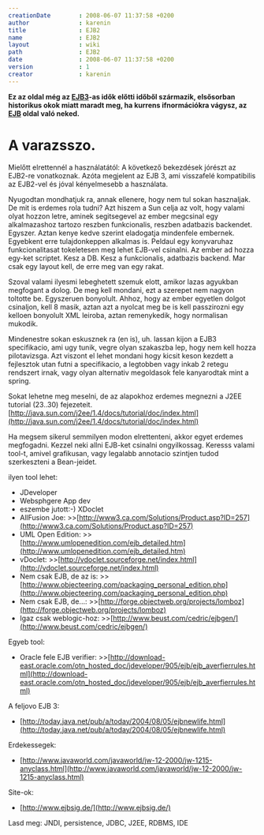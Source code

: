 ```yaml
---
creationDate        : 2008-06-07 11:37:58 +0200 
author              : karenin 
title               : EJB2 
name                : EJB2 
layout              : wiki 
path                : EJB2 
date                : 2008-06-07 11:37:58 +0200 
version             : 1 
creator             : karenin 
---
```

__Ez az oldal még az [EJB3](EJB3.html)-as idők előtti időből származik, elsősorban historikus okok miatt maradt meg, ha kurrens ifnormációkra vágysz, az [EJB](EJB.html) oldal való neked.__

# A varazsszo.

Mielőtt elrettennél a használatától: A következő bekezdések jórészt az EJB2-re vonatkoznak. Azóta megjelent az EJB 3, ami visszafelé kompatibilis az EJB2-vel és jóval kényelmesebb a használata.

Nyugodtan mondhatjuk ra, annak ellenere, hogy nem tul sokan hasznaljak. De mit is erdemes rola tudni? Azt hiszem a Sun celja az volt, hogy valami olyat hozzon letre, aminek segitsegevel az ember megcsinal egy alkalmazashoz tartozo reszben funkcionalis, reszben adatbazis backendet. Egyszer. Aztan kenye kedve szerint eladogatja mindenfele embernek. Egyebkent erre tulajdonkeppen alkalmas is. Peldaul egy konyvaruhaz funkcionalitasat tokeletesen meg lehet EJB-vel csinalni. Az ember ad hozza egy-ket scriptet. Kesz a DB. Kesz a funkcionalis, adatbazis backend. Mar csak egy layout kell, de erre meg van egy rakat.

Szoval valami ilyesmi lebeghetett szemuk elott, amikor lazas agyukban megfogant a dolog. De meg kell mondani, ezt a szerepet nem nagyon toltotte be. Egyszeruen bonyolult. Ahhoz, hogy az ember egyetlen dolgot csinaljon, kell 8 masik, aztan azt a nyolcat meg be is kell passzirozni egy kelloen bonyolult XML leiroba, aztan remenykedik, hogy normalisan mukodik.

Mindenestre sokan eskusznek ra (en is), uh. lassan kijon a EJB3 specifikacio, ami ugy tunik, vegre olyan szakaszba lep, hogy nem kell hozza pilotavizsga. Azt viszont el lehet mondani hogy kicsit keson kezdett a fejlesztok utan futni a specifikacio, a legtobben vagy inkab 2 retegu rendszert irnak, vagy olyan alternativ megoldasok fele kanyarodtak mint a spring.

Sokat lehetne meg meselni, de az alapokhoz erdemes megnezni a J2EE tutorial (23..30) fejezeteit. [http://java.sun.com/j2ee/1.4/docs/tutorial/doc/index.html](http://java.sun.com/j2ee/1.4/docs/tutorial/doc/index.html)

Ha megsem sikerul semmilyen modon elrettenteni, akkor egyet erdemes megfogadni. Kezzel neki allni EJB-ket csinalni ongyilkossag. Keresss valami tool-t, amivel grafikusan, vagy legalabb annotacio szintjen tudod szerkeszteni a Bean-jeidet.

ilyen tool lehet:

*   JDeveloper
*   Websphgere App dev
*   eszembe jutott:-) XDoclet
*   AllFusion Joe: >>[http://www3.ca.com/Solutions/Product.asp?ID=257](http://www3.ca.com/Solutions/Product.asp?ID=257)
*   UML Open Edition: >>[http://www.umlopenedition.com/ejb_detailed.htm](http://www.umlopenedition.com/ejb_detailed.htm)
*   vDoclet: >>[http://vdoclet.sourceforge.net/index.html](http://vdoclet.sourceforge.net/index.html)
*   Nem csak EJB, de az is: >>[http://www.objecteering.com/packaging_personal_edition.php](http://www.objecteering.com/packaging_personal_edition.php)
*   Nem csak EJB, de...: >>[http://forge.objectweb.org/projects/lomboz](http://forge.objectweb.org/projects/lomboz)
*   Igaz csak weblogic-hoz: >>[http://www.beust.com/cedric/ejbgen/](http://www.beust.com/cedric/ejbgen/)

Egyeb tool:

*   Oracle fele EJB verifier: >>[http://download-east.oracle.com/otn_hosted_doc/jdeveloper/905/ejb/ejb_averfierrules.html](http://download-east.oracle.com/otn_hosted_doc/jdeveloper/905/ejb/ejb_averfierrules.html)

A feljovo EJB 3:

*   [http://today.java.net/pub/a/today/2004/08/05/ejbnewlife.html](http://today.java.net/pub/a/today/2004/08/05/ejbnewlife.html)

Erdekessegek:

*   [http://www.javaworld.com/javaworld/jw-12-2000/jw-1215-anyclass.html](http://www.javaworld.com/javaworld/jw-12-2000/jw-1215-anyclass.html)

Site-ok:

*   [http://www.ejbsig.de/](http://www.ejbsig.de/)

Lasd meg: JNDI, persistence, JDBC, J2EE, RDBMS, IDE
